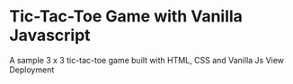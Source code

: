 # Tic-Tac-Toe Game with Vanilla Javascript
A sample 3 x 3 tic-tac-toe game built with HTML, CSS and Vanilla Js
View Deployment 
